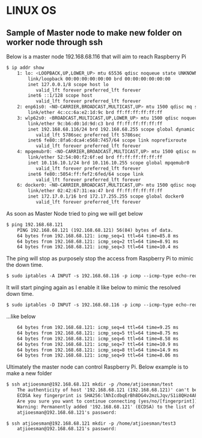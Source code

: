 # LINUX OS
## Sample of Master node to make new folder on worker node through ssh

Below is a master node 192.168.68.116 that will aim to reach Raspberry Pi

```sh
$ ip addr show
	1: lo: <LOOPBACK,UP,LOWER_UP> mtu 65536 qdisc noqueue state UNKNOWN group default qlen 1000
	    link/loopback 00:00:00:00:00:00 brd 00:00:00:00:00:00
	    inet 127.0.0.1/8 scope host lo
	       valid_lft forever preferred_lft forever
	    inet6 ::1/128 scope host 
	       valid_lft forever preferred_lft forever
	2: enp61s0: <NO-CARRIER,BROADCAST,MULTICAST,UP> mtu 1500 qdisc mq state DOWN group default qlen 1000
	    link/ether 4c:cc:6a:e2:1d:9c brd ff:ff:ff:ff:ff:ff
	3: wlp62s0: <BROADCAST,MULTICAST,UP,LOWER_UP> mtu 1500 qdisc noqueue state UP group default qlen 1000
	    link/ether 9c:b6:d0:1d:9d:c3 brd ff:ff:ff:ff:ff:ff
	    inet 192.168.68.116/24 brd 192.168.68.255 scope global dynamic noprefixroute wlp62s0
	       valid_lft 5786sec preferred_lft 5786sec
	    inet6 fe80::8fa6:dca4:e568:7457/64 scope link noprefixroute 
	       valid_lft forever preferred_lft forever
	4: mpqemubr0: <NO-CARRIER,BROADCAST,MULTICAST,UP> mtu 1500 qdisc noqueue state DOWN group default qlen 1000
	    link/ether 52:54:00:f2:6f:ed brd ff:ff:ff:ff:ff:ff
	    inet 10.116.10.1/24 brd 10.116.10.255 scope global mpqemubr0
	       valid_lft forever preferred_lft forever
	    inet6 fe80::5054:ff:fef2:6fed/64 scope link 
	       valid_lft forever preferred_lft forever
	6: docker0: <NO-CARRIER,BROADCAST,MULTICAST,UP> mtu 1500 qdisc noqueue state DOWN group default 
	    link/ether 02:42:67:31:ea:47 brd ff:ff:ff:ff:ff:ff
	    inet 172.17.0.1/16 brd 172.17.255.255 scope global docker0
	       valid_lft forever preferred_lft forever
```
As soon as Master Node tried to ping we will get below 
```txt
$ ping 192.168.68.121
	PING 192.168.68.121 (192.168.68.121) 56(84) bytes of data.
	64 bytes from 192.168.68.121: icmp_seq=1 ttl=64 time=85.8 ms
	64 bytes from 192.168.68.121: icmp_seq=2 ttl=64 time=8.91 ms
	64 bytes from 192.168.68.121: icmp_seq=3 ttl=64 time=10.4 ms
```
The ping will stop as purposely stop the access from Raspberry Pi to mimic the down time.
```txt
$ sudo iptables -A INPUT -s 192.168.68.116 -p icmp --icmp-type echo-request -j DROP
```
It will start pinging again as I enable it like below to mimic the resolved down time.
```txt
$ sudo iptables -D INPUT -s 192.168.68.116 -p icmp --icmp-type echo-request -j DROP
```
...like below
```txt
	64 bytes from 192.168.68.121: icmp_seq=4 ttl=64 time=9.25 ms
	64 bytes from 192.168.68.121: icmp_seq=5 ttl=64 time=8.75 ms
	64 bytes from 192.168.68.121: icmp_seq=6 ttl=64 time=8.58 ms
	64 bytes from 192.168.68.121: icmp_seq=7 ttl=64 time=10.9 ms
	64 bytes from 192.168.68.121: icmp_seq=8 ttl=64 time=14.9 ms
	64 bytes from 192.168.68.121: icmp_seq=9 ttl=64 time=8.06 ms
```
Ultimately the master node can control Raspberry Pi. Below example is to make a new folder
```txt
$ ssh atjioesman@192.168.68.121 mkdir -p /home/atjioesman/test
	The authenticity of host '192.168.68.121 (192.168.68.121)' can't be established.
	ECDSA key fingerprint is SHA256:lNhIcdbqErBh8DG4v2mzLJqv/S1i8QHz4AFhsoulm5g.
	Are you sure you want to continue connecting (yes/no/[fingerprint])? yes
	Warning: Permanently added '192.168.68.121' (ECDSA) to the list of known hosts.
	atjioesman@192.168.68.121's password: 

$ ssh atjioesman@192.168.68.121 mkdir -p /home/atjioesman/test3
	atjioesman@192.168.68.121's password: 
```
